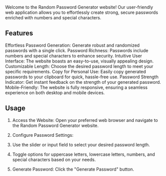 Welcome to the Random Password Generator website! Our user-friendly web application allows you to effortlessly create strong, secure passwords enriched with numbers and special characters.

## Features

Effortless Password Generation: Generate robust and randomized passwords with a single click.
Password Richness: Passwords include numbers and special characters to enhance security.
Intuitive User Interface: The website boasts an easy-to-use, visually appealing design.
Customizable Length: Choose the desired password length to meet your specific requirements.
Copy for Personal Use: Easily copy generated passwords to your clipboard for quick, hassle-free use.
Password Strength Indicator: Get instant feedback on the strength of your generated password.
Mobile-Friendly: The website is fully responsive, ensuring a seamless experience on both desktop and mobile devices.

## Usage

1. Access the Website: Open your preferred web browser and navigate to the Random Password Generator website.

2. Configure Password Settings:

3. Use the slider or input field to select your desired password length.
4. Toggle options for uppercase letters, lowercase letters, numbers, and special characters based on your needs.
5. Generate Password: Click the "Generate Password" button.
